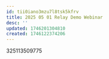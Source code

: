 ```yaml
---
id: tii0iano3mzu7l8tsk5kfrv
title: 2025 05 01 Relay Demo Webinar
desc: ''
updated: 1746201304810
created: 1746122374206
---
```


325113509775
